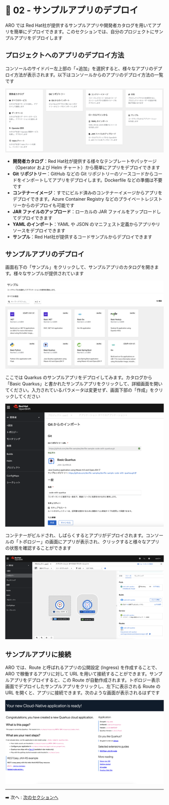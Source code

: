 # :rocket: 02 - サンプルアプリのデプロイ

ARO では Red Hat社が提供するサンプルアプリや開発者カタログを用いてアプリを簡単にデプロイできます。このセクションでは、自分のプロジェクトにサンプルアプリをデプロイします

## プロジェクトへのアプリのデプロイ方法

コンソールのサイドバー左上部の「+追加」を選択すると、様々なアプリのデプロイ方法が表示されます。以下はコンソールからのアプリのデプロイ方法の一覧です

![app deploy](images/app_deploy_list.png)

- **開発者カタログ**：Red Hat社が提供する様々なテンプレートやパッケージ（Operator および Helm チャート）から簡単にアプリをデプロイできます
- **Git リポジトリー**：GitHub などの Git リポジトリーのソースコードからコードをインポートしてアプリをデプロイします。Dockerfile などの準備は不要です
- **コンテナーイメージ**：すでにビルド済みのコンテナーイメージからアプリをデプロイできます。Azure Container Registry などのプライベートレジストリーからのデプロイも可能です
- **JAR ファイルのアップロード**：ローカルの JAR ファイルをアップロードしてデプロイできます
- **YAML のインポート**：YAML や JSON のマニフェスト定義からアプリやリソースをデプロイできます 
- **サンプル**：Red Hat社が提供するコードサンプルからデプロイできます

## サンプルアプリのデプロイ

画面右下の「サンプル」をクリックして、サンプルアプリのカタログを開きます。様々なサンプルが提供されています

![sample catalog](images/sample_catalog.png)

ここでは Quarkus のサンプルアプリをデプロイしてみます。カタログから「Basic Quarkus」と書かれたサンプルアプリをクリックして、詳細画面を開いてください。入力されているパラメータは変更せず、画面下部の「作成」をクリックしてください

![quarkus sample](images/quarkus_sample.png)

コンテナーがビルドされ、しばらくするとアプリがデプロイされます。コンソールの「トポロジー」の画面にアプリが表示され、クリックすると様々なアプリの状態を確認することができます

![quarkus status](images/quarkus_app_status.png)

## サンプルアプリに接続

ARO では、Route と呼ばれるアプリの公開設定 (Ingress) を作成することで、ARO で稼働するアプリに対して URL を用いて接続することができます。サンプルアプリをデプロイすると、この Route が自動作成されます。トポロジー表示画面でデプロイしたサンプルアプリをクリックし、左下に表示される Route の URL を開くと、アプリに接続できます。次のような画面が表示されるはずです

![quarkus ui](images/quarkus_app_ui.png)

---

➡️
次へ : [次のセクションへ](../03-deploy-spring-helloworld/README.md)
